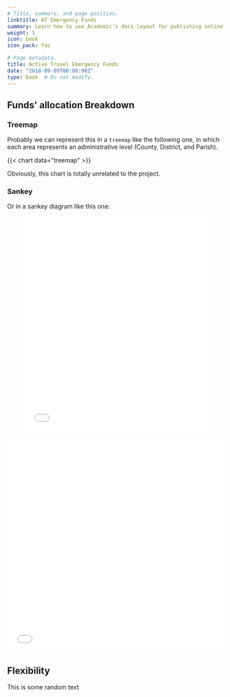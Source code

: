 ```yaml
---
# Title, summary, and page position.
linktitle: AT Emergency Funds
summary: Learn how to use Academic's docs layout for publishing online courses, software documentation, and tutorials.
weight: 1
icon: book
icon_pack: fas

# Page metadata.
title: Active Travel Emergency Funds
date: "2018-09-09T00:00:00Z"
type: book  # Do not modify.
---
```



## Funds' allocation Breakdown

### Treemap

Probably we can represent this in a `treemap` like the following one, in which each area represents an administrative level (County, District, and Parish).

{{< chart data="treemap" >}}

Obviously, this chart is totally unrelated to the project.

### Sankey

Or in a sankey diagram like this one:

<figure class="iframe-wrapper">
  <embed src="/media/sankey.html" style="height:500px;width:100%">
</figure>


<div class="featured-image-wrapper"> 
<div style="position: relative">
<embed class="featured-image" src="/media/sankeyPlotlyBasic1.html" style="height:500px;width:100%">
</div>
</div>


## Flexibility

This is some random text
